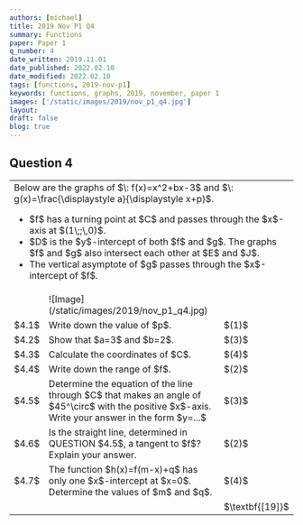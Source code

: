 ```yaml
---
authors: [michael]
title: 2019 Nov P1 Q4
summary: Functions
paper: Paper 1
q_number: 4
date_written: 2019.11.01
date_published: 2022.02.10
date_modified: 2022.02.10
tags: [functions, 2019-nov-p1]
keywords: functions, graphs, 2019, november, paper 1
images: ['/static/images/2019/nov_p1_q4.jpg']
layout:
draft: false
blog: true
---
```


## Question 4

<table className="border-collapse">
  <tbody>
    <tr>
      <td colSpan='3'>Below are the graphs of $\: f(x)=x^2+bx-3$ and $\: g(x)=\frac{\displaystyle a}{\displaystyle x+p}$.<ul>
          <li>$f$ has a turning point at $C$ and passes through the $x$-axis at $(1\;;\,0)$.</li>
          <li>$D$ is the $y$-intercept of both $f$ and $g$. The graphs $f$ and $g$ also intersect each other at $E$ and $J$.</li>
          <li>The vertical asymptote of $g$ passes through the $x$-intercept of $f$.</li></ul></td>
    </tr> 
    <tr>
      <td></td>
      <td>![Image](/static/images/2019/nov_p1_q4.jpg)</td>
      <td></td>
    </tr>
    <tr>
      <td>$4.1$</td>
      <td>Write down the value of $p$.</td>
      <td>$(1)$</td>
    </tr>
    <tr>
      <td>$4.2$</td>
      <td>Show that $a=3$ and $b=2$.</td>
      <td>$(3)$</td>
    </tr>
    <tr>
      <td>$4.3$</td>
      <td>Calculate the coordinates of $C$.</td>
      <td>$(4)$</td>
    </tr>
    <tr>
      <td>$4.4$</td>
      <td>Write down the range of $f$.</td>
      <td>$(2)$</td>
    </tr>
    <tr>
      <td>$4.5$</td>
      <td>Determine the equation of the line through $C$ that makes an angle of $45^\circ$ with the positive $x$-axis. Write your answer in the form $y=...$</td>
      <td>$(3)$</td>
    </tr>
    <tr>
      <td>$4.6$</td>
      <td>Is the straight line, determined in QUESTION $4.5$, a tangent to $f$? Explain your answer.</td>
      <td>$(2)$</td>
    </tr>
    <tr>
      <td>$4.7$</td>
      <td>The function $h(x)=f(m-x)+q$ has only one $x$-intercept at $x=0$. Determine the values of $m$ and $q$.</td>
      <td>$(4)$</td>
    </tr>
    <tr>
      <td></td>
      <td></td>
      <td>$\textbf{[19]}$</td>
    </tr>
  </tbody>
</table>
